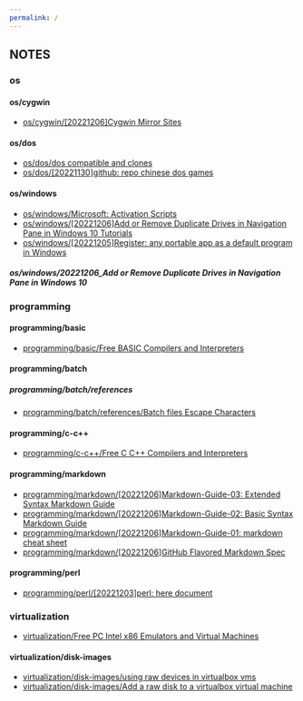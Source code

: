 ```yaml
---
permalink: /
---
```


## NOTES


### os

#### os/cygwin
  - [os/cygwin/[20221206]Cygwin Mirror Sites](os/cygwin/20221206_Cygwin%20Mirror%20Sites.md)

#### os/dos
  - [os/dos/dos compatible and clones](os/dos/dos-compatible-and-clones.md)
  - [os/dos/[20221130]github: repo chinese dos games](os/dos/20221130_github_repo_chinese_dos_games.md)

#### os/windows
  - [os/windows/Microsoft: Activation Scripts](os/windows/Microsoft_Activation_Scripts.md)
  - [os/windows/[20221206]Add or Remove Duplicate Drives in Navigation Pane in Windows 10 Tutorials](os/windows/20221206_Add%20or%20Remove%20Duplicate%20Drives%20in%20Navigation%20Pane%20in%20Windows%2010%20Tutorials.md)
  - [os/windows/[20221205]Register: any portable app as a default program in Windows](os/windows/20221205_Register_any_portable_app_as_a_default_program_in_Windows.md)

##### os/windows/20221206_Add or Remove Duplicate Drives in Navigation Pane in Windows 10

### programming

#### programming/basic
  - [programming/basic/Free BASIC Compilers and Interpreters](programming/basic/Free-BASIC-Compilers-and-Interpreters.md)

#### programming/batch

##### programming/batch/references
   - [programming/batch/references/Batch files   Escape Characters](programming/batch/references/Batch-files---Escape-Characters.md)

#### programming/c-c++
  - [programming/c-c++/Free C C++ Compilers and Interpreters](programming/c-c++/Free-C-C++-Compilers-and-Interpreters.md)

#### programming/markdown
  - [programming/markdown/[20221206]Markdown-Guide-03: Extended Syntax Markdown Guide](programming/markdown/20221206_Markdown-Guide-03_Extended%20Syntax%20Markdown%20Guide.md)
  - [programming/markdown/[20221206]Markdown-Guide-02: Basic Syntax Markdown Guide](programming/markdown/20221206_Markdown-Guide-02_Basic%20Syntax%20Markdown%20Guide.md)
  - [programming/markdown/[20221206]Markdown-Guide-01: markdown cheat sheet](programming/markdown/20221206_Markdown-Guide-01_markdown-cheat-sheet.md)
  - [programming/markdown/[20221206]GitHub Flavored Markdown Spec](programming/markdown/20221206_GitHub%20Flavored%20Markdown%20Spec.md)

#### programming/perl
  - [programming/perl/[20221203]perl: here document](programming/perl/20221203_perl_here_document.md)

### virtualization
 - [virtualization/Free PC Intel x86 Emulators and Virtual Machines](virtualization/Free-PC-Intel-x86-Emulators-and-Virtual-Machines.md)

#### virtualization/disk-images
  - [virtualization/disk-images/using raw devices in virtualbox vms](virtualization/disk-images/using-raw-devices-in-virtualbox-vms.md)
  - [virtualization/disk-images/Add a raw disk to a virtualbox virtual machine](virtualization/disk-images/Add-a-raw-disk-to-a-virtualbox-virtual-machine.md)
